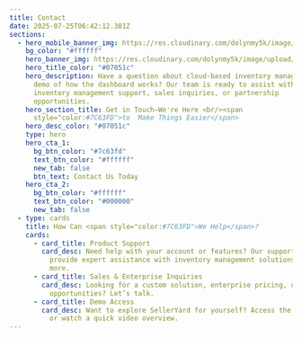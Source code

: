 ```yaml
---
title: Contact
date: 2025-07-25T06:42:12.381Z
sections:
  - hero_mobile_banner_img: https://res.cloudinary.com/dolynmy5k/image/upload/v1751368351/Frame_338_1_txtrhh.png
    bg_color: "#ffffff"
    hero_banner_img: https://res.cloudinary.com/dolynmy5k/image/upload/v1751277056/Frame_3381_vakqzi.png
    hero_title_color: "#07051c"
    hero_description: Have a question about cloud-based inventory management? Need a
      demo of how the dashboard works? Our team is ready to assist with
      inventory management support, sales inquiries, or partnership
      opportunities.
    hero_section_title: Get in Touch—We're Here <br/><span
      style="color:#7C63FD">to  Make Things Easier</span>
    hero_desc_color: "#07051c"
    type: hero
    hero_cta_1:
      bg_btn_color: "#7c63fd"
      text_btn_color: "#ffffff"
      new_tab: false
      btn_text: Contact Us Today
    hero_cta_2:
      bg_btn_color: "#ffffff"
      text_btn_color: "#000000"
      new_tab: false
  - type: cards
    title: How Can <span style="color:#7C63FD">We Help</span>?
    cards:
      - card_title: Product Support
        card_desc: Need help with your account or features? Our support team is here to
          provide expert assistance with inventory management solutions and
          more.
      - card_title: Sales & Enterprise Inquiries
        card_desc: Looking for a custom solution, enterprise pricing, or partnership
          opportunities? Let’s talk.
      - card_title: Demo Access
        card_desc: Want to explore SellerYard for yourself? Access the interactive demo
          or watch a quick video overview.
---
```

